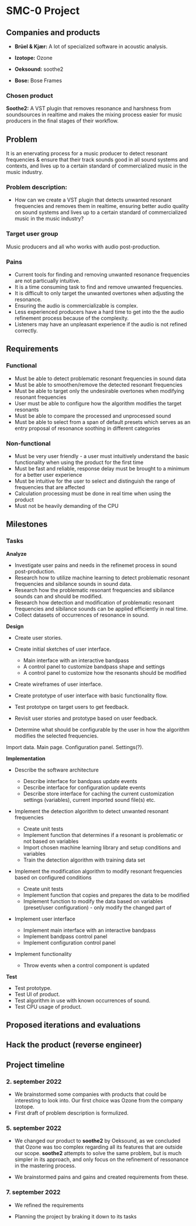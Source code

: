 
# SMC-0 Project



## Companies and products

* **Brüel & Kjær:** A lot of specialized software in acoustic analysis.

* **Izotope:** Ozone

* **Oeksound:** soothe2

* **Bose:** Bose Frames


### Chosen product

**Soothe2:** A VST plugin that removes resonance and harshness from soundsources in realtime and makes the mixing process easier for music producers in the final stages of their workflow.

## Problem

It is an enervating process for a music producer to detect resonant frequencies & ensure that their track sounds good in all sound systems and contexts, and lives up to a certain standard of commercialized music in the music industry.


### Problem description:

* How can we create a VST plugin that detects unwanted resonant frequencies and removes them in realtime, ensuring better audio quality on sound systems and lives up to a certain standard of commercialized music in the music industry? 

<!--* Make music sound good
* How can we implement a tool to make the mastering process easier for music producers in the final stages of their workflow-->

### Target user group

Music producers and all who works with audio post-production.

### Pains

* Current tools for finding and removing unwanted resonance frequencies are not particually intuitive.
* It is a time consuming task to find and remove unwanted frequencies.
* It is difficult to only target the unwanted overtones when adjusting the resonance.
* Ensuring the audio is commercializable is complex.
* Less experienced producers have a hard time to get into the the audio refinement process because of the complexity.
* Listeners may have an unpleasant experience if the audio is not refined correctly.

## Requirements

### Functional

<!-- Something the system must do (will fail if not) -->

* Must be able to detect problematic resonant frequencies in sound data
* Must be able to smoothen/remove the detected resonant frequencies
* Must be able to target only the undesirable overtones when modifying resonant frequencies
* User must be able to configure how the algorithm modifies the target resonants
* Must be able to compare the processed and unprocessed sound
* Must be able to select from a span of default presets which serves as an entry proposal of resonance soothing in different categories

### Non-functional

<!-- Requirements that describe how the system works -->

* Must be very user friendly - a user must intuitively understand the basic functionality when using the product for the first time
* Must be fast and reliable, response delay must be brought to a minimum for a better user experience
* Must be intuitive for the user to select and distinguish the range of frequencies that are affected
* Calculation processing must be done in real time when using the product
* Must not be heavily demanding of the CPU

## Milestones
### Tasks

**Analyze**

* Investigate user pains and needs in the refinemet process in sound post-production.
* Research how to utilize machine learning to detect problematic resonant frequencies and sibilance sounds in sound data.
* Research how the problematic resonant frequencies and sibilance sounds can and should be modified.
* Research how detection and modification of problematic resonant frequencies and sibilance sounds can be applied efficiently in real time.
* Collect datasets of occurrences of resonance in sound.


**Design**

* Create user stories.
* Create initial sketches of user interface.
    * Main interface with an interactive bandpass
    * A control panel to customize bandpass shape and settings
    * A control panel to customize how the resonants should be modified

* Create wireframes of user interface.
* Create prototype of user interface with basic functionality flow.
* Test prototype on target users to get feedback.
* Revisit user stories and prototype based on user feedback.
* Determine what should be configurable by the user in how the algorithm modifies the selected frequencies.

Import data.
Main page.
Configuration panel.
Settings(?).


**Implementation**

* Describe the software architecture
    * Describe interface for bandpass update events
    * Describe interface for configuration update events
    * Describe store interface for caching the current customization settings (variables), current imported sound file(s) etc.

* Implement the detection algorithm to detect unwanted resonant frequencies
    * Create unit tests
    * Implement function that determines if a resonant is problematic or not based on variables
    * Import chosen machine learning library and setup conditions and variables
    * Train the detection algorithm with training data set

* Implement the modification algorithm to modify resonant frequencies based on configured conditions
    * Create unit tests
    * Implement function that copies and prepares the data to be modified
    * Implement function to modify the data based on variables (preset/user configuration) - only modify the changed part of 

* Implement user interface
    * Implement main interface with an interactive bandpass
    * Implement bandpass control panel
    * Implement configuration control panel

* Implement functionality
    * Throw events when a control component is updated


<!--
* Implement bypass button for the user in order to compare the modified sound with the raw sound.
* Implement customizable bandpass filters in order to specify a desired range in the frequency spectrum to apply the processing.
* Train AI algorithm in order to improve its detection rate.
* Implement algorithm with UI.
* Implement UI.
-->

**Test**

* Test prototype.
* Test UI of product.
* Test algorithm in use with known occurrences of sound.
* Test CPU usage of product.

## Proposed iterations and evaluations

## Hack the product (reverse engineer)


## Project timeline

### 2. september 2022

* We brainstormed some companies with products that could be interesting to look into. Our first choice was Ozone from the company Izotope.
* First draft of problem description is formulized.

### 5. september 2022

* We changed our product to **soothe2** by Oeksound, as we concluded that Ozone was too complex regarding all its features that are outside our scope. **soothe2** attempts to solve the same problem, but is much simpler in its approach, and only focus on the refinement of ressonance in the mastering process.

* We brainstormed pains and gains and created requirements from these.

### 7. september 2022

* We refined the requirements

* Planning the project by braking it down to its tasks


